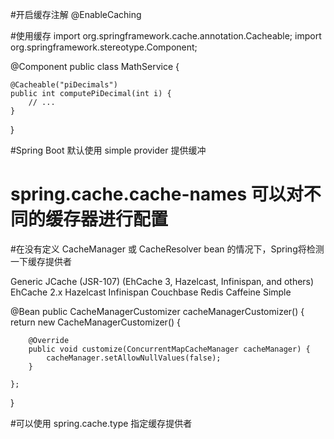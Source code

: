 #开启缓存注解
@EnableCaching


#使用缓存
import org.springframework.cache.annotation.Cacheable;
import org.springframework.stereotype.Component;

@Component
public class MathService {

    @Cacheable("piDecimals")
    public int computePiDecimal(int i) {
        // ...
    }

}


#Spring Boot 默认使用 simple provider 提供缓冲

# spring.cache.cache-names 可以对不同的缓存器进行配置

#在没有定义 CacheManager 或 CacheResolver bean 的情况下，Spring将检测一下缓存提供者

Generic
JCache (JSR-107) (EhCache 3, Hazelcast, Infinispan, and others)
EhCache 2.x
Hazelcast
Infinispan
Couchbase
Redis
Caffeine
Simple

@Bean
public CacheManagerCustomizer<ConcurrentMapCacheManager> cacheManagerCustomizer() {
    return new CacheManagerCustomizer<ConcurrentMapCacheManager>() {

        @Override
        public void customize(ConcurrentMapCacheManager cacheManager) {
            cacheManager.setAllowNullValues(false);
        }

    };
}


#可以使用 spring.cache.type 指定缓存提供者